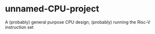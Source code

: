 # unnamed-CPU-project
A (probably) general purpose CPU design, (probably) running the Risc-V instruction set

